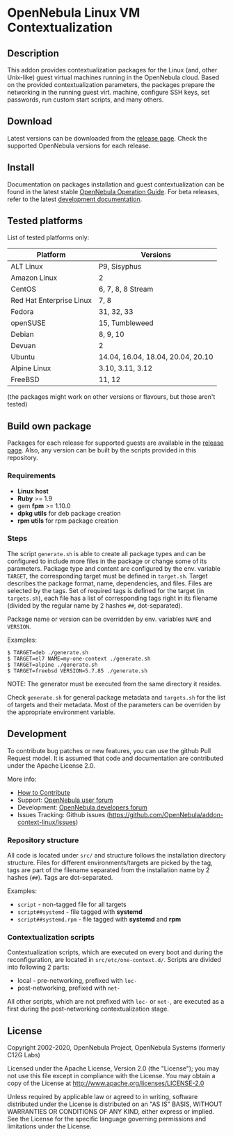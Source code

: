 # OpenNebula Linux VM Contextualization

## Description

This addon provides contextualization packages for the Linux (and, other
Unix-like) guest virtual machines running in the OpenNebula cloud. Based
on the provided contextualization parameters, the packages prepare the
networking in the running guest virt. machine, configure SSH keys, set
passwords, run custom start scripts, and many others.

## Download

Latest versions can be downloaded from the
[release page](https://github.com/OpenNebula/addon-context-linux/releases).
Check the supported OpenNebula versions for each release.

## Install

Documentation on packages installation and guest contextualization can
be found in the latest stable
[OpenNebula Operation Guide](http://docs.opennebula.org/stable/operation/vm_setup/context_overview.html).
For beta releases, refer to the latest
[development documentation](http://docs.opennebula.org/devel/operation/vm_setup/context_overview.html).

## Tested platforms

List of tested platforms only:

| Platform                        | Versions                               |
|---------------------------------|----------------------------------------|
| ALT Linux                       | P9, Sisyphus                           |
| Amazon Linux                    | 2                                      |
| CentOS                          | 6, 7, 8, 8 Stream                      |
| Red Hat Enterprise Linux        | 7, 8                                   |
| Fedora                          | 31, 32, 33                             |
| openSUSE                        | 15, Tumbleweed                         |
| Debian                          | 8, 9, 10                               |
| Devuan                          | 2                                      |
| Ubuntu                          | 14.04, 16.04, 18.04, 20.04, 20.10      |
| Alpine Linux                    | 3.10, 3.11, 3.12                       |
| FreeBSD                         | 11, 12                                 |

(the packages might work on other versions or flavours, but those aren't tested)

## Build own package

Packages for each release for supported guests are available in the
[release page](https://github.com/OpenNebula/addon-context-linux/releases).
Also, any version can be built by the scripts provided in this repository.

### Requirements

* **Linux host**
* **Ruby** >= 1.9
* gem **fpm** >= 1.10.0
* **dpkg utils** for deb package creation
* **rpm utils** for rpm package creation

### Steps

The script `generate.sh` is able to create all package types and can be
configured to include more files in the package or change some of
its parameters. Package type and content are configured by the env. variable
`TARGET`, the corresponding target must be defined in `target.sh`. Target
describes the package format, name, dependencies, and files. Files are
selected by the tags. Set of required tags is defined for the target
(in `targets.sh`), each file has a list of corresponding tags right in its
filename (divided by the regular name by 2 hashes `##`, dot-separated).

Package name or version can be overridden by env. variables `NAME` and `VERSION`.

Examples:

```
$ TARGET=deb ./generate.sh
$ TARGET=el7 NAME=my-one-context ./generate.sh
$ TARGET=alpine ./generate.sh
$ TARGET=freebsd VERSION=5.7.85 ./generate.sh
```

NOTE: The generator must be executed from the same directory it resides.

Check `generate.sh` for general package metadata and `targets.sh` for the list
of targets and their metadata. Most of the parameters can be overriden by
the appropriate environment variable.

## Development

To contribute bug patches or new features, you can use the github Pull Request
model. It is assumed that code and documentation are contributed under
the Apache License 2.0.

More info:
* [How to Contribute](http://opennebula.org/addons/contribute/)
* Support: [OpenNebula user forum](https://forum.opennebula.org/c/support)
* Development: [OpenNebula developers forum](https://forum.opennebula.org/c/development)
* Issues Tracking: Github issues (https://github.com/OpenNebula/addon-context-linux/issues)

### Repository structure

All code is located under `src/` and structure follows the installation
directory structure. Files for different environments/targets are picked
by the tag, tags are part of the filename separated from the installation
name by 2 hashes (`##`). Tags are dot-separated.

Examples:

* `script` - non-tagged file for all targets
* `script##systemd` - file tagged with **systemd**
* `script##systemd.rpm` - file tagged with **systemd** and **rpm**

### Contextualization scripts

Contextualization scripts, which are executed on every boot and during
the reconfiguration, are located in `src/etc/one-context.d/`. Scripts are
divided into following 2 parts:

* local - pre-networking, prefixed with `loc-`
* post-networking, prefixed with `net-`

All other scripts, which are not prefixed with `loc-` or `net-`, are
executed as a first during the post-networking contextualization stage.

## License

Copyright 2002-2020, OpenNebula Project, OpenNebula Systems (formerly C12G Labs)

Licensed under the Apache License, Version 2.0 (the "License"); you may
not use this file except in compliance with the License. You may obtain
a copy of the License at http://www.apache.org/licenses/LICENSE-2.0

Unless required by applicable law or agreed to in writing, software
distributed under the License is distributed on an "AS IS" BASIS,
WITHOUT WARRANTIES OR CONDITIONS OF ANY KIND, either express or implied.
See the License for the specific language governing permissions and
limitations under the License.
